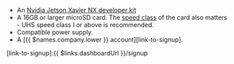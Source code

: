 * An [Nvidia Jetson Xavier NX developer kit](https://developer.nvidia.com/embedded/jetson-xavier-nx-devkit)
* A 16GB or larger microSD card. The [speed class][sdSpeed] of the card also matters - UHS speed class I or above is recommended.
* Compatible power supply.
* A [{{ $names.company.lower }} account][link-to-signup].

[sdSpeed]:https://en.wikipedia.org/wiki/Secure_Digital#Class
[link-to-signup]:{{ $links.dashboardUrl }}/signup
